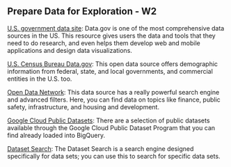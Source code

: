 ## Prepare Data for Exploration - W2

[U.S. government data site](Data.gov): 
Data.gov is one of the most comprehensive data sources in the US. This resource gives users the data and tools that they need to do research, and even helps them develop web and mobile applications and design data visualizations. 

[U.S. Census Bureau Data.gov](https://www.census.gov/data.html): 
This open data source offers demographic information from federal, state, and local governments, and commercial entities in the U.S. too. 

[Open Data Network](https://www.opendatanetwork.com/): 
This data source has a really powerful search engine and advanced filters. Here, you can find data on topics like finance, public safety, infrastructure, and housing and development.

[Google Cloud Public Datasets](https://cloud.google.com/solutions/datasets): 
There are a selection of public datasets available through the Google Cloud Public Dataset Program that you can find already loaded into BigQuery.  

[Dataset Search](https://datasetsearch.research.google.com/): 
The Dataset Search is a search engine designed specifically for data sets; you can use this to search for specific data sets. 
